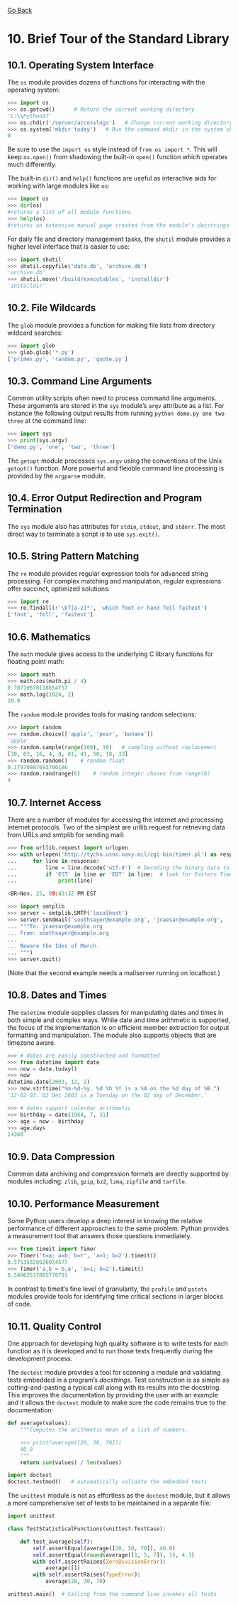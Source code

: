 [Go Back](./README.md)


# <a name="10"></a> 10. Brief Tour of the Standard Library

## <a name="10_1"></a> 10.1. Operating System Interface

The ``os`` module provides dozens of functions for interacting with the operating system:

```python
>>> import os
>>> os.getcwd()      # Return the current working directory
'C:\\Python37'
>>> os.chdir('/server/accesslogs')   # Change current working directory
>>> os.system('mkdir today')   # Run the command mkdir in the system shell
0
```

Be sure to use the ``import os`` style instead of ``from os import *``. This will keep ``os.open()`` from shadowing the built-in ``open()`` function which operates much differently.

The built-in ``dir()`` and ``help()`` functions are useful as interactive aids for working with large modules like ``os``:

```python
>>> import os
>>> dir(os)
#returns a list of all module functions
>>> help(os)
#returns an extensive manual page created from the module's docstrings
```

For daily file and directory management tasks, the ``shutil`` module provides a higher level interface that is easier to use:

```python
>>> import shutil
>>> shutil.copyfile('data.db', 'archive.db')
'archive.db'
>>> shutil.move('/build/executables', 'installdir')
'installdir'
```

## <a name="10_2"></a> 10.2. File Wildcards

The ``glob`` module provides a function for making file lists from directory wildcard searches:

```python
>>> import glob
>>> glob.glob('*.py')
['primes.py', 'random.py', 'quote.py']
```

## <a name="10_3"></a> 10.3. Command Line Arguments

Common utility scripts often need to process command line arguments. These arguments are stored in the ``sys`` module’s ``argv`` attribute as a list. For instance the following output results from running ``python demo.py one two three`` at the command line:

```python
>>> import sys
>>> print(sys.argv)
['demo.py', 'one', 'two', 'three']
```

The ``getopt`` module processes ``sys.argv`` using the conventions of the Unix ``getopt()`` function. More powerful and flexible command line processing is provided by the ``argparse`` module.

## <a name="10_4"></a> 10.4. Error Output Redirection and Program Termination

The ``sys`` module also has attributes for ``stdin``, ``stdout``, and ``stderr``. The most direct way to terminate a script is to use ``sys.exit()``.

## <a name="10_5"></a> 10.5. String Pattern Matching

The ``re`` module provides regular expression tools for advanced string processing. For complex matching and manipulation, regular expressions offer succinct, optimized solutions:

```python
>>> import re
>>> re.findall(r'\bf[a-z]*', 'which foot or hand fell fastest')
['foot', 'fell', 'fastest']
```

## <a name="10_6"></a> 10.6. Mathematics

The ``math`` module gives access to the underlying C library functions for floating point math:

```python
>>> import math
>>> math.cos(math.pi / 4)
0.70710678118654757
>>> math.log(1024, 2)
10.0
```

The ``random`` module provides tools for making random selections:

```python
>>> import random
>>> random.choice(['apple', 'pear', 'banana'])
'apple'
>>> random.sample(range(100), 10)   # sampling without replacement
[30, 83, 16, 4, 8, 81, 41, 50, 18, 33]
>>> random.random()    # random float
0.17970987693706186
>>> random.randrange(6)    # random integer chosen from range(6)
4
```

## <a name="10_7"></a> 10.7. Internet Access

There are a number of modules for accessing the internet and processing internet protocols. Two of the simplest are urllib.request for retrieving data from URLs and smtplib for sending mail:

```python
>>> from urllib.request import urlopen
>>> with urlopen('http://tycho.usno.navy.mil/cgi-bin/timer.pl') as response:
...     for line in response:
...         line = line.decode('utf-8')  # Decoding the binary data to text.
...         if 'EST' in line or 'EDT' in line:  # look for Eastern Time
...             print(line)

<BR>Nov. 25, 09:43:32 PM EST

>>> import smtplib
>>> server = smtplib.SMTP('localhost')
>>> server.sendmail('soothsayer@example.org', 'jcaesar@example.org',
... """To: jcaesar@example.org
... From: soothsayer@example.org
...
... Beware the Ides of March.
... """)
>>> server.quit()
```

(Note that the second example needs a mailserver running on localhost.)

## <a name="10_8"></a> 10.8. Dates and Times

The ``datetime`` module supplies classes for manipulating dates and times in both simple and complex ways. While date and time arithmetic is supported, the focus of the implementation is on efficient member extraction for output formatting and manipulation. The module also supports objects that are timezone aware.

```python
>>> # dates are easily constructed and formatted
>>> from datetime import date
>>> now = date.today()
>>> now
datetime.date(2003, 12, 2)
>>> now.strftime("%m-%d-%y. %d %b %Y is a %A on the %d day of %B.")
'12-02-03. 02 Dec 2003 is a Tuesday on the 02 day of December.'

>>> # dates support calendar arithmetic
>>> birthday = date(1964, 7, 31)
>>> age = now - birthday
>>> age.days
14368
```

## <a name="10_9"></a> 10.9. Data Compression

Common data archiving and compression formats are directly supported by modules including: ``zlib``, ``gzip``, ``bz2``, ``lzma``, ``zipfile`` and ``tarfile``.

## <a name="10_10"></a> 10.10. Performance Measurement

Some Python users develop a deep interest in knowing the relative performance of different approaches to the same problem. Python provides a measurement tool that answers those questions immediately.

```python
>>> from timeit import Timer
>>> Timer('t=a; a=b; b=t', 'a=1; b=2').timeit()
0.57535828626024577
>>> Timer('a,b = b,a', 'a=1; b=2').timeit()
0.54962537085770791
```

In contrast to timeit’s fine level of granularity, the ``profile`` and ``pstats`` modules provide tools for identifying time critical sections in larger blocks of code.

## <a name="10_11"></a> 10.11. Quality Control

One approach for developing high quality software is to write tests for each function as it is developed and to run those tests frequently during the development process.

The ``doctest`` module provides a tool for scanning a module and validating tests embedded in a program’s _docstrings_. Test construction is as simple as cutting-and-pasting a typical call along with its results into the docstring. This improves the documentation by providing the user with an example and it allows the ``doctest`` module to make sure the code remains true to the documentation:

```python
def average(values):
    """Computes the arithmetic mean of a list of numbers.

    >>> print(average([20, 30, 70]))
    40.0
    """
    return sum(values) / len(values)

import doctest
doctest.testmod()   # automatically validate the embedded tests
```

The ``unittest`` module is not as effortless as the ``doctest`` module, but it allows a more comprehensive set of tests to be maintained in a separate file:

```python
import unittest

class TestStatisticalFunctions(unittest.TestCase):

    def test_average(self):
        self.assertEqual(average([20, 30, 70]), 40.0)
        self.assertEqual(round(average([1, 5, 7]), 1), 4.3)
        with self.assertRaises(ZeroDivisionError):
            average([])
        with self.assertRaises(TypeError):
            average(20, 30, 70)

unittest.main()  # Calling from the command line invokes all tests
```
